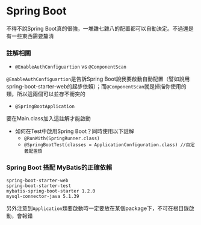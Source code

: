 # Spring Boot
不得不說Spring Boot真的很強，一堆雜七雜八的配置都可以自動決定。不過還是有一些東西需要釐清

### 註解相關
* ``@EnableAuthConfiguartion`` vs ``@ComponentScan``

``@EnableAuthConfiguartion``是告訴Spring Boot說我要啟動自動配置（譬如說用spring-boot-starter-web的起步依賴）；而``@ComponentScan``就是掃描你使用的類，所以這兩個可以並存不衝突的

* ``@SpringBootApplication``

要在Main.class加入這註解才能啟動

*	如何在Test中啟用Spring Boot？同時使用以下註解
	* ``@RunWith(SpringRunner.class)``
	* ``@SpringBootTest(classes = ApplicationConfiguration.class) //自定義配置類``

### Spring Boot 搭配 MyBatis的正確依賴
```
spring-boot-starter-web
spring-boot-starter-test
mybatis-spring-boot-starter 1.2.0
mysql-connector-java 5.1.39
```
另外注意到``Application``類要啟動時一定要放在某個package下，不可在根目錄啟動，會報錯